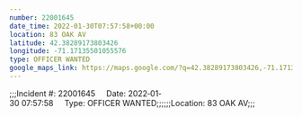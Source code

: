 ```yaml
---
number: 22001645
date_time: 2022-01-30T07:57:58+00:00
location: 83 OAK AV
latitude: 42.38289173803426
longitude: -71.17135501055576
type: OFFICER WANTED
google_maps_link: https://maps.google.com/?q=42.38289173803426,-71.17135501055576
---
```


;;;Incident #: 22001645     Date: 2022‐01‐30 07:57:58     Type: OFFICER WANTED;;;;;;Location: 83 OAK AV;;;
